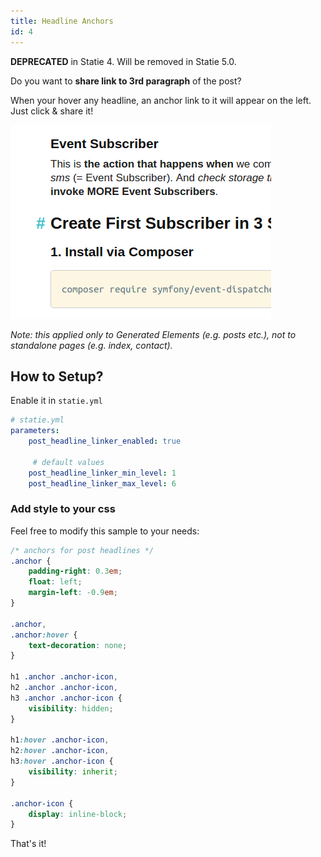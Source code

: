 ```yaml
---
title: Headline Anchors
id: 4
---
```


**DEPRECATED** in Statie 4. Will be removed in Statie 5.0.

Do you want to **share link to 3rd paragraph** of the post?

When your hover any headline, an anchor link to it will appear on the left. Just click & share it!

![Headline Anchors](/data/github-like-headline-anchors.png)

_Note: this applied only to Generated Elements (e.g. posts etc.), not to standalone pages (e.g. index, contact)._

## How to Setup?

Enable it in `statie.yml`

```yaml
# statie.yml
parameters:
    post_headline_linker_enabled: true
	
	 # default values
    post_headline_linker_min_level: 1
    post_headline_linker_max_level: 6
```

### Add style to your css

Feel free to modify this sample to your needs:

```css
/* anchors for post headlines */
.anchor {
	padding-right: 0.3em;
	float: left;
	margin-left: -0.9em;
}

.anchor,
.anchor:hover {
	text-decoration: none;
}

h1 .anchor .anchor-icon,
h2 .anchor .anchor-icon,
h3 .anchor .anchor-icon {
	visibility: hidden;
}

h1:hover .anchor-icon,
h2:hover .anchor-icon,
h3:hover .anchor-icon {
	visibility: inherit;
}

.anchor-icon {
	display: inline-block;
}
```

That's it!
